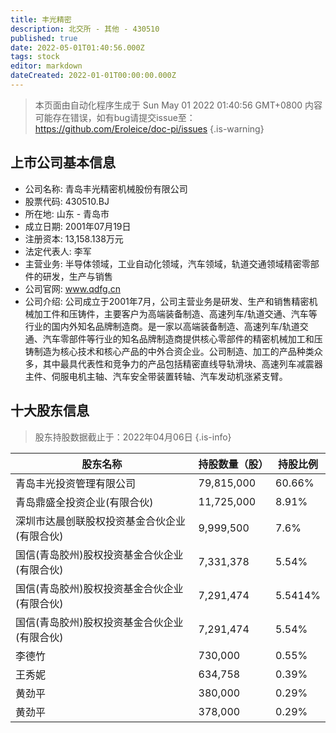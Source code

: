 ```yaml
---
title: 丰光精密
description: 北交所 - 其他 - 430510
published: true
date: 2022-05-01T01:40:56.000Z
tags: stock
editor: markdown
dateCreated: 2022-01-01T00:00:00.000Z
---
```


> 本页面由自动化程序生成于 Sun May 01 2022 01:40:56 GMT+0800
> 内容可能存在错误，如有bug请提交issue至：https://github.com/Eroleice/doc-pi/issues
{.is-warning}

## 上市公司基本信息
- 公司名称: 青岛丰光精密机械股份有限公司
- 股票代码: 430510.BJ
- 所在地: 山东 - 青岛市
- 成立日期: 2001年07月19日
- 注册资本: 13,158.138万元
- 法定代表人: 李军
- 主营业务: 半导体领域，工业自动化领域，汽车领域，轨道交通领域精密零部件的研发，生产与销售
- 公司官网: www.qdfg.cn
- 公司介绍: 公司成立于2001年7月，公司主营业务是研发、生产和销售精密机械加工件和压铸件，主要客户为高端装备制造、高速列车/轨道交通、汽车等行业的国内外知名品牌制造商。是一家以高端装备制造、高速列车/轨道交通、汽车零部件等行业的知名品牌制造商提供核心零部件的精密机械加工和压铸制造为核心技术和核心产品的中外合资企业。公司制造、加工的产品种类众多，其中最具代表性和竞争力的产品包括精密直线导轨滑块、高速列车减震器主件、伺服电机主轴、汽车安全带装置转轴、汽车发动机涨紧支臂。


## 十大股东信息
> 股东持股数据截止于：2022年04月06日
{.is-info}

| 股东名称 | 持股数量（股） | 持股比例 |
| --- | --- | --- |
| 青岛丰光投资管理有限公司 | 79,815,000 | 60.66% |
| 青岛鼎盛全投资企业(有限合伙) | 11,725,000 | 8.91% |
| 深圳市达晨创联股权投资基金合伙企业(有限合伙) | 9,999,500 | 7.6% |
| 国信(青岛胶州)股权投资基金合伙企业(有限合伙) | 7,331,378 | 5.54% |
| 国信(青岛胶州)股权投资基金合伙企业(有限合伙) | 7,291,474 | 5.5414% |
| 国信(青岛胶州)股权投资基金合伙企业(有限合伙) | 7,291,474 | 5.54% |
| 李德竹 | 730,000 | 0.55% |
| 王秀妮 | 634,758 | 0.39% |
| 黄劲平 | 380,000 | 0.29% |
| 黄劲平 | 378,000 | 0.29% |




